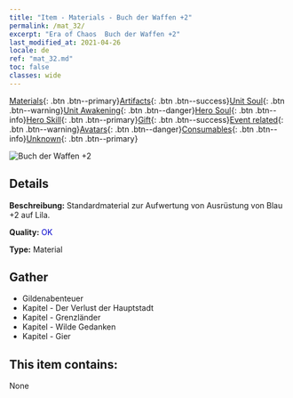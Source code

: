 ```yaml
---
title: "Item - Materials - Buch der Waffen +2"
permalink: /mat_32/
excerpt: "Era of Chaos  Buch der Waffen +2"
last_modified_at: 2021-04-26
locale: de
ref: "mat_32.md"
toc: false
classes: wide
---
```

 [Materials](/ItemsDE/){: .btn .btn--primary}[Artifacts](/ItemsDE/Artifacts/){: .btn .btn--success}[Unit Soul](/ItemsDE/UnitSoul/){: .btn .btn--warning}[Unit Awakening](/ItemsDE/UnitAwakening/){: .btn .btn--danger}[Hero Soul](/ItemsDE/HeroSoul/){: .btn .btn--info}[Hero Skill](/ItemsDE/HeroSkill/){: .btn .btn--primary}[Gift](/ItemsDE/Gift/){: .btn .btn--success}[Event related](/ItemsDE/Events/){: .btn .btn--warning}[Avatars](/ItemsDE/Avatars/){: .btn .btn--danger}[Consumables](/ItemsDE/Consumables/){: .btn .btn--info}[Unknown](/ItemsDE/Unknown/){: .btn .btn--primary}

 ![Buch der Waffen +2](/images/t/i_cailiao_hexin1.png)

## Details
 **Beschreibung:** Standardmaterial zur Aufwertung von Ausrüstung von Blau +2 auf Lila.

 **Quality:** <span style="color: #0000CD">OK</span>

 **Type:** Material

## Gather

*    Gildenabenteuer 
*    Kapitel - Der Verlust der Hauptstadt 
*    Kapitel - Grenzländer 
*    Kapitel - Wilde Gedanken 
*    Kapitel - Gier 

## This item contains:

  None

